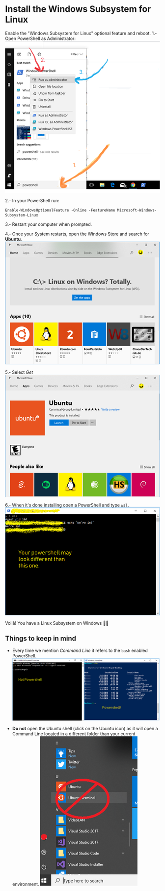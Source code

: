 # Install the Windows Subsystem for Linux
Enable the "Windows Subsystem for Linux" optional feature and reboot.
1.- Open PowerShell as Administrator:
    ![open powershell as admin](admin.png)
    
2.- In your PowerShell run: 

```shell
Enable-WindowsOptionalFeature -Online -FeatureName Microsoft-Windows-Subsystem-Linux
```
    
3.- Restart your computer when prompted.

4.- Once your System restarts, open the Windows Store and search for **Ubuntu**.
    ![Windows Store Ubuntu](search.png)
    
5.- Select _Get_
    ![Selecting 'Get' from the MS Store Ubuntu result](store.png)
    
6.- When it's done installing open a PowerShell and type `wsl`.
    ![Open power shell in Windows](wsl.png)

Voilà! You have a Linux Subsystem on Windows 👍🏼

## Things to keep in mind
- Every time we mention _Command Line_ it refers to the `bash` enabled PowerShell.
    ![Not PowerShell and Powershell](noyes.png)

- **Do not** open the Ubuntu shell (click on the Ubuntu icon) as it will open a Command Line located in a different folder than your current environment.
    ![Do not open Ubuntu bash through icon](no.png)



